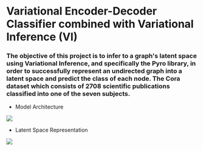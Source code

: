 # Variational Encoder-Decoder Classifier combined with Variational Inference (VI)

### The objective of this project is to infer to a graph's latent space using Variational Inference, and specifically the Pyro library, in order to successfully represent an undirected graph into a latent space and predict the class of each node. The Cora dataset which consists of 2708 scientific publications classified into one of the seven subjects.

- Model Architecture 

![](https://drive.google.com/uc?export=view&id=1Oxc_qsS_P7Vah4xM4wYe3-M77gK404z7)    

- Latent Space Representation

![](https://drive.google.com/uc?export=view&id=1_xMg2BTFfXnUeueDcJHpD_m51AwfOsKA)    
